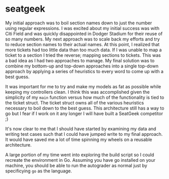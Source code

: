 # seatgeek

My initial approach was to boil section names down to just the number using
regular expressions. I was excited about my initial success was with Citi Field
and was quickly disappointed in Dodger Stadium for their reuse of so many
numbers. My next approach was to scale back my efforts and try to reduce section
names to their actual names. At this point, I realized that more tickets had
too little data than too much data. If I was unable to map a ticket to a section
I tried the reverse; mapping sections to tickets. This was a bad idea as I had
two approaches to manage. My final solution was to combine my bottom-up and
top-down approaches into a single top-down approach by applying a series of
heuristics to every word to come up with a best guess.

It was important for me to try and make my models as fat as possible while
keeping my controllers clean. I think this was accomplished given the simplicity
of my `main` function versus how much of the functionality is tied to the ticket
struct. The ticket struct owns all of the various heuristics necessary to boil
down to the best guess. This architecture still has a way to go but I fear if
I work on it any longer I will have built a SeatGeek competitor ;)

It's now clear to me that I should have started by examining my data and writing
test cases such that I could have jumped write to my final approach. It would
have saved me a lot of time spinning my wheels on a reusable architecture.

A large portion of my time went into exploring the build script so I could
recreate the environment in Go. Assuming you have go installed on your machine,
you should be able to run the autograder as normal just by specificying `go` as
the language.
